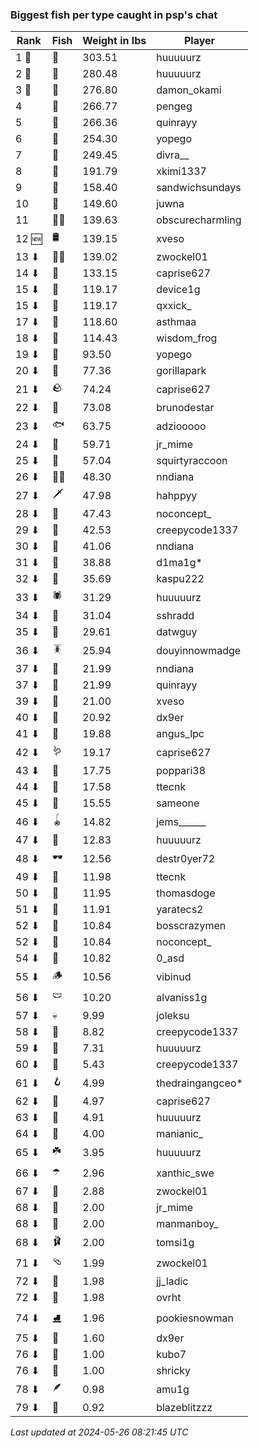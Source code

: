 ### Biggest fish per type caught in psp's chat
| Rank | Fish | Weight in lbs | Player |
|------|--------|-----------|---------|
| 1 🥇  | 🐳 | 303.51 | huuuuurz |
| 2 🥈  | 🦑 | 280.48 | huuuuurz |
| 3 🥉  | 🐉 | 276.80 | damon_okami |
| 4  | 🐍 | 266.77 | pengeg |
| 5  | 🦕 | 266.36 | quinrayy |
| 6  | 🐢 | 254.30 | yopego |
| 7  | 🦈 | 249.45 | divra__ |
| 8  | 🐙 | 191.79 | xkimi1337 |
| 9  | 🐋 | 158.40 | sandwichsundays |
| 10  | 🐊 | 149.60 | juwna |
| 11  | 🧞‍♂ | 139.63 | obscurecharmling |
| 12 🆕 | 🛢️ | 139.15 | xveso |
| 13 ⬇ | 🧜‍♀️ | 139.02 | zwockel01 |
| 14 ⬇ | 🦭 | 133.15 | caprise627 |
| 15 ⬇ | 🦞 | 119.17 | device1g |
| 15 ⬇ | 🐬 | 119.17 | qxxick_ |
| 17 ⬇ | 🧟 | 118.60 | asthmaa |
| 18 ⬇ | 🦪 | 114.43 | wisdom_frog |
| 19 ⬇ | 🪸 | 93.50 | yopego |
| 20 ⬇ | 🦇 | 77.36 | gorillapark |
| 21 ⬇ | 🪨 | 74.24 | caprise627 |
| 22 ⬇ | 👑 | 73.08 | brunodestar |
| 23 ⬇ | 🐟 | 63.75 | adziooooo |
| 24 ⬇ | 📱 | 59.71 | jr_mime |
| 25 ⬇ | 🦐 | 57.04 | squirtyraccoon |
| 26 ⬇ | 🐻‍❄ | 48.30 | nndiana |
| 27 ⬇ | 🗡️ | 47.98 | hahppyy |
| 28 ⬇ | 🐸 | 47.43 | noconcept_ |
| 29 ⬇ | 🦫 | 42.53 | creepycode1337 |
| 30 ⬇ | 🐧 | 41.06 | nndiana |
| 31 ⬇ | 🦀 | 38.88 | d1ma1g* |
| 32 ⬇ | 🐡 | 35.69 | kaspu222 |
| 33 ⬇ | 🕷️ | 31.29 | huuuuurz |
| 34 ⬇ | 🥒 | 31.04 | sshradd |
| 35 ⬇ | 🧽 | 29.61 | datwguy |
| 36 ⬇ | 🪳 | 25.94 | douyinnowmadge |
| 37 ⬇ | 🦠 | 21.99 | nndiana |
| 37 ⬇ | 🐠 | 21.99 | quinrayy |
| 39 ⬇ | 🪼 | 21.00 | xveso |
| 40 ⬇ | 🎰 | 20.92 | dx9er |
| 41 ⬇ | 🦦 | 19.88 | angus_lpc |
| 42 ⬇ | 🪱 | 19.17 | caprise627 |
| 43 ⬇ | 🧭 | 17.75 | poppari38 |
| 44 ⬇ | 🍄 | 17.58 | ttecnk |
| 45 ⬇ | 🦆 | 15.55 | sameone |
| 46 ⬇ | 🪀 | 14.82 | jems______ |
| 47 ⬇ | 🧃 | 12.83 | huuuuurz |
| 48 ⬇ | 🕶️ | 12.56 | destr0yer72 |
| 49 ⬇ | 👒 | 11.98 | ttecnk |
| 50 ⬇ | 🐌 | 11.95 | thomasdoge |
| 51 ⬇ | 🧸 | 11.91 | yaratecs2 |
| 52 ⬇ | 🦎 | 10.84 | bosscrazymen |
| 52 ⬇ | 🧊 | 10.84 | noconcept_ |
| 54 ⬇ | 🎱 | 10.82 | 0_asd |
| 55 ⬇ | 🪵 | 10.56 | vibinud |
| 56 ⬇ | 🩲 | 10.20 | alvaniss1g |
| 57 ⬇ | 💀 | 9.99 | joleksu |
| 58 ⬇ | 🪺 | 8.82 | creepycode1337 |
| 59 ⬇ | 🪹 | 7.31 | huuuuurz |
| 60 ⬇ | 🧵 | 5.43 | creepycode1337 |
| 61 ⬇ | 🪝 | 4.99 | thedraingangceo* |
| 62 ⬇ | 🎏 | 4.97 | caprise627 |
| 63 ⬇ | 🥫 | 4.91 | huuuuurz |
| 64 ⬇ | 🐚 | 4.00 | manianic_ |
| 65 ⬇ | ☘️ | 3.95 | huuuuurz |
| 66 ⬇ | ☂️ | 2.96 | xanthic_swe |
| 67 ⬇ | 🌹 | 2.88 | zwockel01 |
| 68 ⬇ | 👢 | 2.00 | jr_mime |
| 68 ⬇ | 🧦 | 2.00 | manmanboy_ |
| 68 ⬇ | 🩰 | 2.00 | tomsi1g |
| 71 ⬇ | 🩴 | 1.99 | zwockel01 |
| 72 ⬇ | 👟 | 1.98 | jj_ladic |
| 72 ⬇ | 🥪 | 1.98 | ovrht |
| 74 ⬇ | ⛸️ | 1.96 | pookiesnowman |
| 75 ⬇ | 🍬 | 1.60 | dx9er |
| 76 ⬇ | 🧤 | 1.00 | kubo7 |
| 76 ⬇ | 🌿 | 1.00 | shricky |
| 78 ⬇ | 🪶 | 0.98 | amu1g |
| 79 ⬇ | 🧣 | 0.92 | blazeblitzzz |

_Last updated at 2024-05-26 08:21:45 UTC_